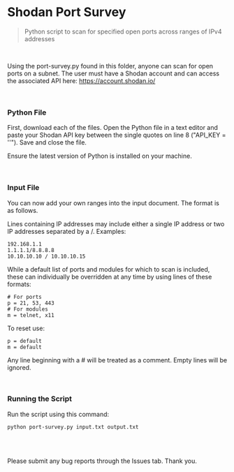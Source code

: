 # Shodan Port Survey
> Python script to scan for specified open ports across ranges of IPv4 addresses

<br/>

Using the port-survey.py found in this folder, anyone can scan for open ports on a subnet. The user must have a Shodan account and can access the associated API here: https://account.shodan.io/

<br/>

### Python File

First, download each of the files. Open the Python file in a text editor and paste your Shodan API key between the single quotes on line 8 ("API_KEY = ''"). Save and close the file.

Ensure the latest version of Python is installed on your machine.

<br/>

### Input File

You can now add your own ranges into the input document. The format is as follows.

Lines containing IP addresses may include either a single IP address or two IP addresses separated by a /. Examples:
```
192.168.1.1
1.1.1.1/8.8.8.8
10.10.10.10 / 10.10.10.15
```

While a default list of ports and modules for which to scan is included, these can individually be overridden at any time by using lines of these formats:
```
# For ports
p = 21, 53, 443
# For modules
m = telnet, x11
```

To reset use:
```
p = default
m = default
```

Any line beginning with a # will be treated as a comment. Empty lines will be ignored.

<br/>

### Running the Script

Run the script using this command:
```
python port-survey.py input.txt output.txt
```

<br/><br/>

Please submit any bug reports through the Issues tab. Thank you.
